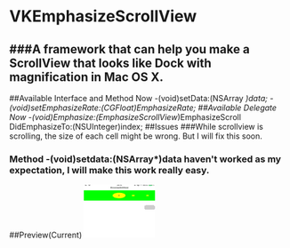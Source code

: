 # VKEmphasizeScrollView
###A framework that can help you make a ScrollView that looks like Dock with magnification in Mac OS X.
---
##Available Interface and Method Now
	-(void)setData:(NSArray *)data;
	-(void)setEmphasizeRate:(CGFloat)EmphasizeRate;
##Available Delegate Now
	-(void)Emphasize:(EmphasizeScrollView*)EmphasizeScroll DidEmphasizeTo:(NSUInteger)index;
##Issues
###While scrollview is scrolling, the size of each cell might be wrong. But I will fix this soon.
### Method -(void)setdata:(NSArray*)data haven't worked as my expectation, I will make this work really easy.
##Preview(Current)
![Preview](Preview.gif)